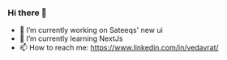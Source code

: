 ### Hi there 👋

- 🔭 I’m currently working on Sateeqs' new ui
- 🌱 I’m currently learning NextJs 
- 📫 How to reach me: https://www.linkedin.com/in/vedavrat/
